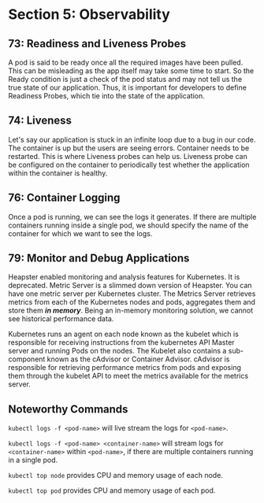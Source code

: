 # Section 5: Observability

## 73: Readiness and Liveness Probes

A pod is said to be ready once all the required images have been pulled.
This can be misleading as the app itself may take some time to start.
So the Ready condition is just a check of the pod status and
may not tell us the true state of our application.
Thus, it is important for developers to define Readiness Probes,
which tie into the state of the application.

## 74: Liveness

Let's say our application is stuck in an infinite loop due to a bug in our code.
The container is up but the users are seeing errors. Container needs to be restarted.
This is where Liveness probes can help us. Liveness probe can be configured on the
container to periodically test whether the application within the container is healthy.

## 76: Container Logging

Once a pod is running, we can see the logs it generates.
If there are multiple containers running inside a single pod, we should specify
the name of the container for which we want to see the logs.

## 79: Monitor and Debug Applications

Heapster enabled monitoring and analysis features for Kubernetes. It is deprecated.
Metric Server is a slimmed down version of Heapster.
You can have one metric server per Kubernetes cluster.
The Metrics Server retrieves metrics from each of the Kubernetes nodes and pods,
aggregates them and store them **_in memory_**.
Being an in-memory monitoring solution, we cannot see historical performance data.

Kubernetes runs an agent on each node known as the kubelet which is responsible
for receiving instructions from the kubernetes API Master server and running Pods
on the nodes. The Kubelet also contains a sub-component known as the cAdvisor or
Container Advisor. cAdvisor is responsible for retrieving performance metrics
from pods and exposing them through the kubelet API to meet the metrics available
for the metrics server.

## Noteworthy Commands

`kubectl logs -f <pod-name>` will live stream the logs for `<pod-name>`.

`kubectl logs -f <pod-name> <container-name>` will stream logs for `<container-name>`
within `<pod-name>`, if there are multiple containers running in a single pod.

`kubectl top node` provides CPU and memory usage of each node.

`kubectl top pod` provides CPU and memory usage of each pod.
